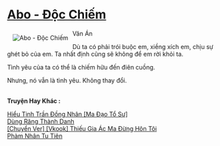 <a href="https://utruyen.com/abo-doc-chiem/22312/" title="Abo - Độc Chiếm"><h1>Abo - Độc Chiếm</h1></a><div style="display:table"><img align="right" style="float: left; padding: 10px;" src="https://utruyen.com/images/story/200x260/abo-doc-chiem.jpg" alt="Abo - Độc Chiếm">Văn Án <p></p> Dù ta có phải trói buộc em, xiềng xích em, chịu sự ghét bỏ của em. Ta nhất định cũng sẽ không để em rời khỏi ta. <p></p> Tình yêu của ta có thể là chiếm hữu đến điên cuồng.<p></p> Nhưng, nó vẫn là tình yêu. Không thay đổi.</div><p><br><b>Truyện Hay Khác :</b></p><a href="https://utruyen.com/hieu-tinh-tran-dong-nhan-ma-dao-to-su/22417/" alt="Hiểu Tinh Trần Đồng Nhân [Ma Đạo Tổ Sư]">Hiểu Tinh Trần Đồng Nhân [Ma Đạo Tổ Sư]</a><br/><a href="https://dammyh.wordpress.com/2019/11/07/dung-rang-thanh-danh/" alt="Dùng Răng Thành Danh">Dùng Răng Thành Danh</a><br/><a href="https://github.com/quanluxury/ngontinh_sac/tree/master/truyenhay/22348/" alt="[Chuyển Ver] [Vkook] Thiếu Gia Ác Ma Đừng Hôn Tôi">[Chuyển Ver] [Vkook] Thiếu Gia Ác Ma Đừng Hôn Tôi</a><br/><a href="https://github.com/quanluxury/truyenhot/tree/master/truyenhay/5089/" alt="Phàm Nhân Tu Tiên">Phàm Nhân Tu Tiên</a><br/>